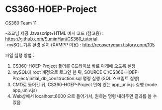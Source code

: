 # CS360-HOEP-Project
CS360 Team 11

-조교님 제공 Javascript+HTML 예시 코드 (참고용) : https://github.com/SuminHan/CS360_tutorial  
-mySQL 기본 환경 설치 (XAMPP 이용) : http://recoveryman.tistory.com/105

파일 실행 방법 : 
1. CS360-HOEP-Project 폴더를 C드라이브 바로 아래에 오도록 설정  
2. mySQL에 root 계정으로 로그인 한 뒤, SOURCE C:/CS360-HOEP-Project/initial_db_construction.sql 명령 실행 (SQL 스크립트 실행) 
3. CMD로 들어간 뒤, CS360-HOEP-Project 안에 있는 app_univ.js 실행 (node app_univ.js)
4. Web상에서 localhost:8000 으로 들어가서, 원하는 명령 내려주면 결과를 볼 수 있음

